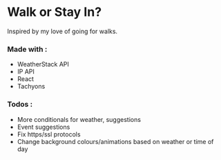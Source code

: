 # Walk or Stay In?

Inspired by my love of going for walks.

### Made with :

- WeatherStack API
- IP API
- React
- Tachyons

### Todos :

- More conditionals for weather, suggestions
- Event suggestions
- Fix https/ssl protocols
- Change background colours/animations based on weather or time of day

